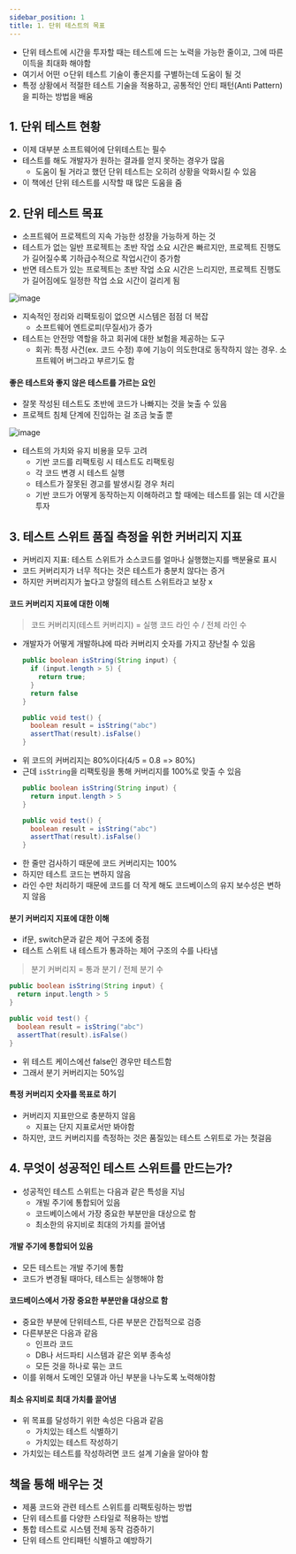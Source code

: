 ```yaml
---
sidebar_position: 1
title: 1. 단위 테스트의 목표
---
```


- 단위 테스트에 시간을 투자할 때는 테스트에 드는 노력을 가능한 줄이고, 그에 따른 이득을 최대화 해야함
- 여기서 어떤 ㅇ단위 테스트 기술이 좋은지를 구별하는데 도움이 될 것
- 특정 상황에서 적절한 테스트 기술을 적용하고, 공통적인 안티 패턴(Anti Pattern)을 피하는 방법을 배움

## 1. 단위 테스트 현황
- 이제 대부분 소프트웨어에 단위테스트는 필수
- 테스트를 해도 개발자가 원하는 결과를 얻지 못하는 경우가 많음
  - 도움이 될 거라고 했던 단위 테스트는 오히려 상황을 악화시킬 수 있음
- 이 책에선 단위 테스트를 시작할 때 많은 도움을 줌

## 2. 단위 테스트 목표
- 소프트웨어 프로젝트의 지속 가능한 성장을 가능하게 하는 것
- 테스트가 없는 일반 프로젝트는 초반 작업 소요 시간은 빠르지만, 프로젝트 진행도가 길어질수록 기하급수적으로 작업시간이 증가함
- 반면 테스트가 있는 프로젝트는 초반 작업 소요 시간은 느리지만, 프로젝트 진행도가 길어짐에도 일정한 작업 소요 시간이 걸리게 됨

![image](https://user-images.githubusercontent.com/4207192/163184420-c1c7f4cf-c6cc-46c3-a824-370ee3afb5dd.png)

- 지속적인 정리와 리팩토링이 없으면 시스템은 점점 더 복잡
  - 소프트웨어 엔트로피(무질서)가 증가
- 테스트는 안전망 역할을 하고 회귀에 대한 보험을 제공하는 도구
  - 회귀: 특정 사건(ex. 코드 수정) 후에 기능이 의도한대로 동작하지 않는 경우. 소프트웨어 버그라고 부르기도 함

#### 좋은 테스트와 좋지 않은 테스트를 가르는 요인
- 잘못 작성된 테스트도 초반에 코드가 나빠지는 것을 늦출 수 있음
- 프로젝트 침체 단계에 진입하는 걸 조금 늦출 뿐

![image](https://user-images.githubusercontent.com/4207192/163541045-1d6c300d-c5c8-4909-87ca-44cca54a9aba.png)

- 테스트의 가치와 유지 비용을 모두 고려
  - 기반 코드를 리팩토링 시 테스트도 리팩토링
  - 각 코드 변경 시 테스트 실행
  - 테스트가 잘못된 경고를 발생시킬 경우 처리
  - 기반 코드가 어떻게 동작하는지 이해하려고 할 때에는 테스트를 읽는 데 시간을 투자

## 3. 테스트 스위트 품질 측정을 위한 커버리지 지표
- 커버리지 지표: 테스트 스위트가 소스코드를 얼마나 실행했는지를 백분율로 표시
- 코드 커버리지가 너무 적다는 것은 테스트가 충분치 않다는 증거
- 하지만 커버리지가 높다고 양질의 테스트 스위트라고 보장 x

#### 코드 커버리지 지표에 대한 이해
> 코드 커버리지(테스트 커버리지) = 실행 코드 라인 수 / 전체 라인 수

- 개발자가 어떻게 개발하냐에 따라 커버리지 숫자를 가지고 장난칠 수 있음
  ```java
  public boolean isString(String input) {
    if (input.length > 5) {
      return true;
    }
    return false
  }
  
  public void test() {
    boolean result = isString("abc")
    assertThat(result).isFalse()
  }
  ```
- 위 코드의 커버리지는 80%이다(4/5 = 0.8 => 80%)
- 근데 `isString`을 리팩토링을 통해 커버리지를 100%로 맞출 수 있음
  ```java
  public boolean isString(String input) {
    return input.length > 5
  }
  
  public void test() {
    boolean result = isString("abc")
    assertThat(result).isFalse()
  }
  ```
- 한 줄만 검사하기 때문에 코드 커버리지는 100%
- 하지만 테스트 코드는 변하지 않음
- 라인 수만 처리하기 때문에 코드를 더 작게 해도 코드베이스의 유지 보수성은 변하지 않음

#### 분기 커버리지 지표에 대한 이해
- if문, switch문과 같은 제어 구조에 중점
- 테스트 스위트 내 테스트가 통과하는 제어 구조의 수를 나타냄

> 분기 커버리지 = 통과 분기 / 전체 분기 수

```java
public boolean isString(String input) {
  return input.length > 5
}

public void test() {
  boolean result = isString("abc")
  assertThat(result).isFalse()
}
```
- 위 테스트 케이스에선 false인 경우만 테스트함
- 그래서 분기 커버리지는 50%임

#### 특정 커버리지 숫자를 목표로 하기
- 커버리지 지표만으로 충분하지 않음
  - 지표는 단지 지표로서만 봐야함
- 하지만, 코드 커버리지를 측정하는 것은 품질있는 테스트 스위트로 가는 첫걸음

## 4. 무엇이 성공적인 테스트 스위트를 만드는가?

- 성공적인 테스트 스위트는 다음과 같은 특성을 지님
  - 개빌 주기에 통합되어 있음
  - 코드베이스에서 가장 중요한 부분만을 대상으로 함
  - 최소한의 유지비로 최대의 가치를 끌어냄

#### 개발 주기에 통합되어 있음
- 모든 테스트는 개발 주기에 통합
- 코드가 변경될 때마다, 테스트는 실행해야 함

#### 코드베이스에서 가장 중요한 부분만을 대상으로 함
- 중요한 부분에 단위테스트, 다른 부분은 간접적으로 검증
- 다른부분은 다음과 같음
  - 인프라 코드
  - DB나 서드파티 시스템과 같은 외부 종속성
  - 모든 것을 하나로 묶는 코드
- 이를 위해서 도메인 모델과 아닌 부분을 나누도록 노력해야함

#### 최소 유지비로 최대 가치를 끌어냄
- 위 목표를 달성하기 위한 속성은 다음과 같음
  - 가치있는 테스트 식별하기
  - 가치있는 테스트 작성하기
- 가치있는 테스트를 작성하려면 코드 설계 기술을 알아야 함

## 책을 통해 배우는 것
- 제품 코드와 관련 테스트 스위트를 리팩토링하는 방법
- 단위 테스트를 다양한 스타일로 적용하는 방법
- 통합 테스트로 시스템 전체 동작 검증하기
- 단위 테스트 안티패턴 식별하고 예방하기
